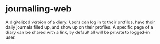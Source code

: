 # journalling-web
A digitalized version of a diary. Users can log in to their profiles, have their daily journals filled up, and show up on their profiles. A specific page of a diary can be shared with a link, by default all will be private to logged-in user.